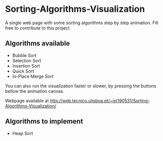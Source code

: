 # Sorting-Algorithms-Visualization
A single web page with some sorting algorithms step by step animation. 
Fill free to contribute to this project.

## Algorithms available
- Bubble Sort
- Selection Sort
- Insertion Sort
- Quick Sort
- In-Place Merge Sort

You can also run the visualization faster or slower, by pressing the buttons bellow the animation canvas.

Webpage available at http://web.tecnico.ulisboa.pt/~ist190531/Sorting-Algorithms-Visualization/

## Algorithms to implement
- Heap Sort

